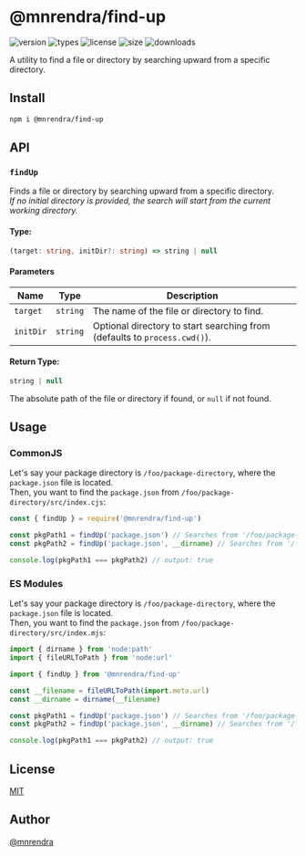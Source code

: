 # @mnrendra/find-up

![version](https://img.shields.io/npm/v/@mnrendra/find-up)
![types](https://img.shields.io/npm/types/@mnrendra/find-up)
![license](https://img.shields.io/npm/l/@mnrendra/find-up)
![size](https://img.shields.io/npm/unpacked-size/@mnrendra/find-up)
![downloads](https://img.shields.io/npm/dm/@mnrendra/find-up)

A utility to find a file or directory by searching upward from a specific directory.

## Install
```bash
npm i @mnrendra/find-up
```

## API

### **`findUp`**
Finds a file or directory by searching upward from a specific directory.<br/>
*If no initial directory is provided, the search will start from the current working directory.*

#### **Type**:
```typescript
(target: string, initDir?: string) => string | null
```

#### Parameters

| Name      | Type     | Description                                                               |
|-----------|----------|---------------------------------------------------------------------------|
| `target`  | `string` | The name of the file or directory to find.                                |
| `initDir` | `string` | Optional directory to start searching from (defaults to `process.cwd()`). |

#### **Return Type**:
```typescript
string | null
```
The absolute path of the file or directory if found, or `null` if not found.

## Usage

### **CommonJS**

Let's say your package directory is `/foo/package-directory`, where the `package.json` file is located.<br/>
Then, you want to find the `package.json` from `/foo/package-directory/src/index.cjs`:
```javascript
const { findUp } = require('@mnrendra/find-up')

const pkgPath1 = findUp('package.json') // Searches from '/foo/package-directory' (the value of `process.cwd()`).
const pkgPath2 = findUp('package.json', __dirname) // Searches from '/foo/package-directory/src' (the value of `__dirname`).

console.log(pkgPath1 === pkgPath2) // output: true
```

### **ES Modules**

Let's say your package directory is `/foo/package-directory`, where the `package.json` file is located.<br/>
Then, you want to find the `package.json` from `/foo/package-directory/src/index.mjs`:
```javascript
import { dirname } from 'node:path'
import { fileURLToPath } from 'node:url'

import { findUp } from '@mnrendra/find-up'

const __filename = fileURLToPath(import.meta.url)
const __dirname = dirname(__filename)

const pkgPath1 = findUp('package.json') // Searches from '/foo/package-directory' (the value of `process.cwd()`).
const pkgPath2 = findUp('package.json', __dirname) // Searches from '/foo/package-directory/src' (the value of `__dirname`).

console.log(pkgPath1 === pkgPath2) // output: true
```

## License
[MIT](https://github.com/mnrendra/find-up/blob/HEAD/LICENSE)

## Author
[@mnrendra](https://github.com/mnrendra)
